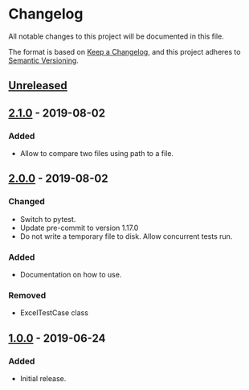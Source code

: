 # Changelog
All notable changes to this project will be documented in this file.

The format is based on [Keep a Changelog](https://keepachangelog.com/en/1.0.0/),
and this project adheres to [Semantic Versioning](https://semver.org/spec/v2.0.0.html).

## [Unreleased]

## [2.1.0] - 2019-08-02
### Added
- Allow to compare two files using path to a file.

## [2.0.0] - 2019-08-02
### Changed
- Switch to pytest.
- Update pre-commit to version 1.17.0
- Do not write a temporary file to disk. Allow concurrent tests run.

### Added
- Documentation on how to use.

### Removed
- ExcelTestCase class

## [1.0.0] - 2019-06-24
### Added
- Initial release.

[Unreleased]: https://github.tools.digital.engie.com/GEM-Py/tesxcel/compare/v2.1.0...HEAD
[2.1.0]: https://github.tools.digital.engie.com/GEM-Py/tesxcel/compare/v2.0.0...v2.1.0
[2.0.0]: https://github.tools.digital.engie.com/GEM-Py/tesxcel/compare/v1.0.0...v2.0.0
[1.0.0]: https://github.tools.digital.engie.com/GEM-Py/tesxcel/releases/tag/v1.0.0
